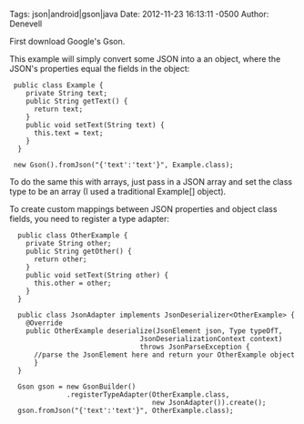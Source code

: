 Tags:  json|android|gson|java
Date: 2012-11-23 16:13:11 -0500 
Author: Denevell

First download Google's Gson.

This example will simply convert some JSON into a an object, where the JSON's properties equal the fields in the object:

     public class Example {
        private String text;
        public String getText() {
          return text;
        }
        public void setText(String text) {
          this.text = text;
        }
      }

     new Gson().fromJson("{'text':'text'}", Example.class);
  
To do the same this with arrays, just pass in a JSON array and set the class type to be an array (I used a traditional Example[] object).

To create custom mappings between JSON properties and object class fields, you need to register a type adapter:

      public class OtherExample {
        private String other;
        public String getOther() {
          return other;
        }
        public void setText(String other) {
          this.other = other;
        }
      }
      
      public class JsonAdapter implements JsonDeserializer<OtherExample> {
        @Override
        public OtherExample deserialize(JsonElement json, Type typeOfT,
                                    JsonDeserializationContext context)
                                    throws JsonParseException {
          //parse the JsonElement here and return your OtherExample object
          }
      }
      
      Gson gson = new GsonBuilder()
                  .registerTypeAdapter(OtherExample.class,
                                       new JsonAdapter()).create();
      gson.fromJson("{'text':'text'}", OtherExample.class);

